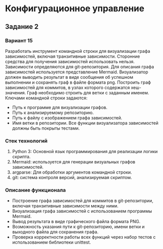 # Конфигурационное управление
## Задание 2
### Вариант 15
Разработать инструмент командной строки для визуализации графа
зависимостей, включая транзитивные зависимости. Сторонние средства для
получения зависимостей использовать нельзя.
Зависимости определяются для git-репозитория. Для описания графа
зависимостей используется представление Mermaid. Визуализатор должен
выводить результат в виде сообщения об успешном выполнении и сохранять граф
в файле формата png.
Построить граф зависимостей для коммитов, в узлах которого содержатся
хеш-значения. Граф необходимо строить для ветки с заданным именем.
Ключами командной строки задаются:
- Путь к программе для визуализации графов.
- Путь к анализируемому репозиторию.
- Путь к файлу с изображением графа зависимостей.
- Имя ветки в репозитории.
Все функции визуализатора зависимостей должны быть покрыты тестами.

### Стек технологий
1.	Python 3: Основной язык программирования для реализации логики скрипта.
2.	Mermaid: используется для генерации визуальных графов зависимостей.
3.	argparse: Для обработки аргументов командной строки.
4.	git: система контроля версий, анализируемая скриптом.

### Описание функционала
- Построение графа зависимостей для коммитов в git-репозитории, включая транзитивные зависимости между ними.
- Визуализация графа зависимостей с использованием программы Mermaid.
- Вывод результата в виде графического файла формата PNG.
- Возможность указания пути к git-репозиторию, имени ветки и выходного файла для сохранения графа.
- Проверка корректности работы всех функций через набор тестов с использованием библиотеки unittest.
